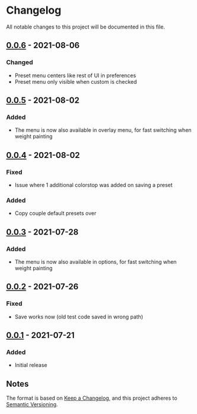 # Changelog
All notable changes to this project will be documented in this file.

## [0.0.6] - 2021-08-06
### Changed
- Preset menu centers like rest of UI in preferences
- Preset menu only visible when custom is checked

## [0.0.5] - 2021-08-02
### Added
- The menu is now also available in overlay menu, for fast switching when weight painting

## [0.0.4] - 2021-08-02
### Fixed
- Issue where 1 additional colorstop was added on saving a preset

### Added
- Copy couple default presets over

## [0.0.3] - 2021-07-28
### Added
- The menu is now also available in options, for fast switching when weight painting

## [0.0.2] - 2021-07-26
### Fixed
- Save works now  (old test code saved in wrong path)

## [0.0.1] - 2021-07-21
### Added
- Initial release

## Notes

The format is based on [Keep a Changelog](https://keepachangelog.com/en/1.0.0/),
and this project adheres to [Semantic Versioning](https://semver.org/spec/v2.0.0.html).
<!--### Official Rigify Info-->

[0.0.6]:https://github.com/schroef/Save-Custom-Weight-Paint-Presets/releases/tag/v0.0.6
[0.0.5]:https://github.com/schroef/Save-Custom-Weight-Paint-Presets/releases/tag/v0.0.5
[0.0.4]:https://github.com/schroef/Save-Custom-Weight-Paint-Presets/releases/tag/v0.0.4
[0.0.3]:https://github.com/schroef/Save-Custom-Weight-Paint-Presets/releases/tag/v0.0.3
[0.0.2]:https://github.com/schroef/Save-Custom-Weight-Paint-Presets/releases/tag/v0.0.2
[0.0.1]:https://github.com/schroef/Save-Custom-Weight-Paint-Presets/releases/tag/v0.0.1